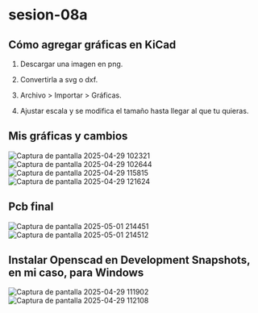 # sesion-08a

## Cómo agregar gráficas en KiCad

1. Descargar una imagen en png.

2. Convertirla a svg o dxf.

3. Archivo > Importar > Gráficas.

4. Ajustar escala y se modifica el tamaño hasta llegar al que tu quieras.

## Mis gráficas y cambios

![Captura de pantalla 2025-04-29 102321](https://github.com/user-attachments/assets/31b3fb3d-59ea-402b-ae1c-d3b390d896d1)
![Captura de pantalla 2025-04-29 102644](https://github.com/user-attachments/assets/d91c30aa-5b4a-43a0-93a2-7ea1f43d9eee)
![Captura de pantalla 2025-04-29 115815](https://github.com/user-attachments/assets/91d3c7ed-cadf-46e0-9b8c-da2dc70e5ade)
![Captura de pantalla 2025-04-29 121624](https://github.com/user-attachments/assets/a26b6dda-be5a-4192-8726-1a0828d81045)

## Pcb final

![Captura de pantalla 2025-05-01 214451](https://github.com/user-attachments/assets/b1d747ee-2de3-445a-8138-19e75b8c073d)
![Captura de pantalla 2025-05-01 214512](https://github.com/user-attachments/assets/9461e037-f248-494b-b2f1-49495376eb9a)

## Instalar Openscad en Development Snapshots, en mi caso, para Windows

![Captura de pantalla 2025-04-29 111902](https://github.com/user-attachments/assets/9a6fca9a-0e76-424f-9a3a-3937e31e4dd0)
![Captura de pantalla 2025-04-29 112108](https://github.com/user-attachments/assets/0e52fb84-26a3-45b5-8f24-bafd0f34db84)
